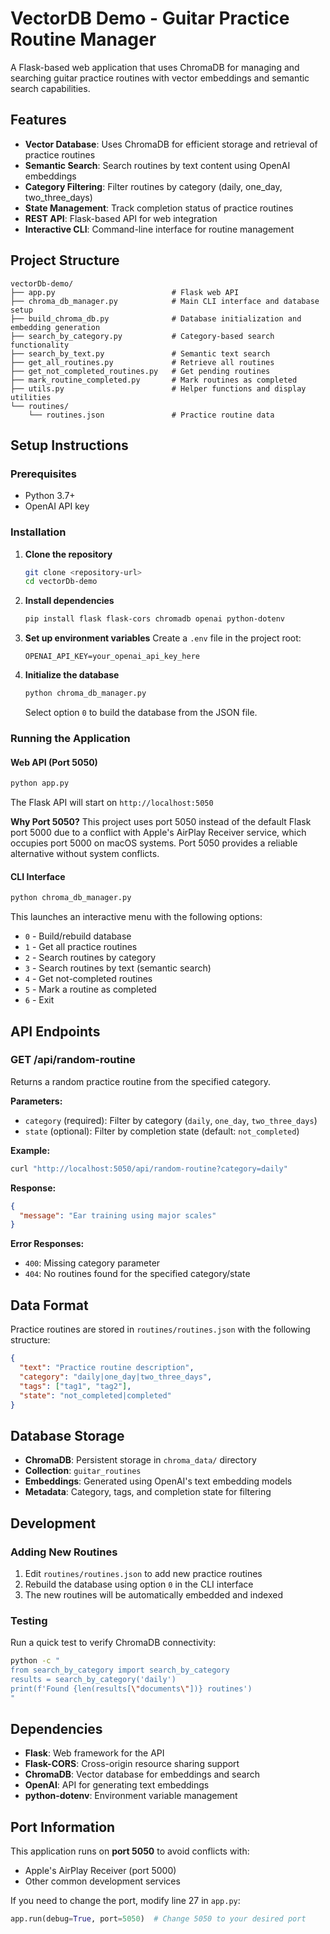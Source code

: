# VectorDB Demo - Guitar Practice Routine Manager

A Flask-based web application that uses ChromaDB for managing and searching guitar practice routines with vector embeddings and semantic search capabilities.

## Features

- **Vector Database**: Uses ChromaDB for efficient storage and retrieval of practice routines
- **Semantic Search**: Search routines by text content using OpenAI embeddings
- **Category Filtering**: Filter routines by category (daily, one_day, two_three_days)
- **State Management**: Track completion status of practice routines
- **REST API**: Flask-based API for web integration
- **Interactive CLI**: Command-line interface for routine management

## Project Structure

```
vectorDb-demo/
├── app.py                          # Flask web API
├── chroma_db_manager.py            # Main CLI interface and database setup
├── build_chroma_db.py              # Database initialization and embedding generation
├── search_by_category.py           # Category-based search functionality
├── search_by_text.py               # Semantic text search
├── get_all_routines.py             # Retrieve all routines
├── get_not_completed_routines.py   # Get pending routines
├── mark_routine_completed.py       # Mark routines as completed
├── utils.py                        # Helper functions and display utilities
└── routines/
    └── routines.json               # Practice routine data
```

## Setup Instructions

### Prerequisites

- Python 3.7+
- OpenAI API key

### Installation

1. **Clone the repository**
   ```bash
   git clone <repository-url>
   cd vectorDb-demo
   ```

2. **Install dependencies**
   ```bash
   pip install flask flask-cors chromadb openai python-dotenv
   ```

3. **Set up environment variables**
   Create a `.env` file in the project root:
   ```
   OPENAI_API_KEY=your_openai_api_key_here
   ```

4. **Initialize the database**
   ```bash
   python chroma_db_manager.py
   ```
   Select option `0` to build the database from the JSON file.

### Running the Application

#### Web API (Port 5050)

```bash
python app.py
```

The Flask API will start on `http://localhost:5050`

**Why Port 5050?**
This project uses port 5050 instead of the default Flask port 5000 due to a conflict with Apple's AirPlay Receiver service, which occupies port 5000 on macOS systems. Port 5050 provides a reliable alternative without system conflicts.

#### CLI Interface

```bash
python chroma_db_manager.py
```

This launches an interactive menu with the following options:
- `0` - Build/rebuild database
- `1` - Get all practice routines
- `2` - Search routines by category
- `3` - Search routines by text (semantic search)
- `4` - Get not-completed routines
- `5` - Mark a routine as completed
- `6` - Exit

## API Endpoints

### GET /api/random-routine

Returns a random practice routine from the specified category.

**Parameters:**
- `category` (required): Filter by category (`daily`, `one_day`, `two_three_days`)
- `state` (optional): Filter by completion state (default: `not_completed`)

**Example:**
```bash
curl "http://localhost:5050/api/random-routine?category=daily"
```

**Response:**
```json
{
  "message": "Ear training using major scales"
}
```

**Error Responses:**
- `400`: Missing category parameter
- `404`: No routines found for the specified category/state

## Data Format

Practice routines are stored in `routines/routines.json` with the following structure:

```json
{
  "text": "Practice routine description",
  "category": "daily|one_day|two_three_days",
  "tags": ["tag1", "tag2"],
  "state": "not_completed|completed"
}
```

## Database Storage

- **ChromaDB**: Persistent storage in `chroma_data/` directory
- **Collection**: `guitar_routines`
- **Embeddings**: Generated using OpenAI's text embedding models
- **Metadata**: Category, tags, and completion state for filtering

## Development

### Adding New Routines

1. Edit `routines/routines.json` to add new practice routines
2. Rebuild the database using option `0` in the CLI interface
3. The new routines will be automatically embedded and indexed

### Testing

Run a quick test to verify ChromaDB connectivity:

```bash
python -c "
from search_by_category import search_by_category
results = search_by_category('daily')
print(f'Found {len(results[\"documents\"])} routines')
"
```

## Dependencies

- **Flask**: Web framework for the API
- **Flask-CORS**: Cross-origin resource sharing support
- **ChromaDB**: Vector database for embeddings and search
- **OpenAI**: API for generating text embeddings
- **python-dotenv**: Environment variable management

## Port Information

This application runs on **port 5050** to avoid conflicts with:
- Apple's AirPlay Receiver (port 5000)
- Other common development services

If you need to change the port, modify line 27 in `app.py`:
```python
app.run(debug=True, port=5050)  # Change 5050 to your desired port
```